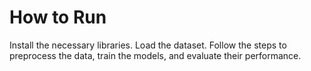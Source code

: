 # How to Run
Install the necessary libraries.
Load the dataset.
Follow the steps to preprocess the data, train the models, and evaluate their performance.
